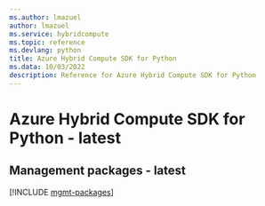 ```yaml
---
ms.author: lmazuel
author: lmazuel
ms.service: hybridcompute
ms.topic: reference
ms.devlang: python
title: Azure Hybrid Compute SDK for Python
ms.data: 10/03/2022
description: Reference for Azure Hybrid Compute SDK for Python
---
```

# Azure Hybrid Compute SDK for Python - latest

## Management packages - latest
[!INCLUDE [mgmt-packages](hybrid-compute-mgmt-index.md)]